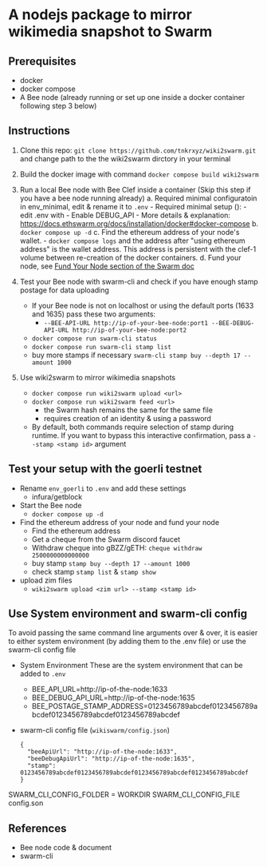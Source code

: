 # A nodejs package to mirror wikimedia snapshot to Swarm

## Prerequisites
- docker 
- docker compose
- A Bee node (already running or set up one inside a docker container following step 3 below)

## Instructions
1. Clone this repo: `git clone https://github.com/tnkrxyz/wiki2swarm.git` and change path to the the wiki2swarm dirctory in your terminal
2. Build the docker image with command `docker compose build wiki2swarm`
3. Run a local Bee node with Bee Clef inside a container (Skip this step if you have a bee node running already)
    a. Required minimal configuratoin in env_minimal, edit & rename it to `.env`
        - Required minimal setup ():
            - edit .env with
                - Enable DEBUG_API
        - More details & explanation: https://docs.ethswarm.org/docs/installation/docker#docker-compose
    b. `docker compose up -d`
    c. Find the ethereum address of your node's wallet. 
        - `docker compose logs` and the address after "using ethereum address" is the wallet address. This address is persistent with the clef-1 volume between re-creation of the docker containers.
    d. Fund your node, see [Fund Your Node section of the Swarm doc](https://docs.ethswarm.org/docs/installation/fund-your-node)
4. Test your Bee node with swarm-cli and check if you have enough stamp postage for data uploading
    - If your Bee node is not on localhost or using the default ports (1633 and 1635) pass these two arguments:
        - `--BEE-API-URL http://ip-of-your-bee-node:port1 --BEE-DEBUG-API-URL http://ip-of-your-bee-node:port2`
    - `docker compose run swarm-cli status`
    - `docker compose run swarm-cli stamp list`
    - buy more stamps if necessary `swarm-cli stamp buy --depth 17 --amount 1000`
    
5. Use wiki2swarm to mirror wikimedia snapshots
    - `docker compose run wiki2swarm upload <url>`
    - `docker compose run wiki2swarm feed <url>`
        - the Swarm hash remains the same for the same file
        - requires creation of an identity & using a password
    - By default, both commands require selection of stamp during runtime. If you want to bypass this interactive confirmation, pass a `--stamp <stamp id>` argument

## Test your setup with the goerli testnet
- Rename `env_goerli` to `.env` and add these settings
    - infura/getblock
- Start the Bee node
    - `docker compose up -d`
- Find the ethereum address of your node and fund your node
    - Find the ethereum address
    - Get a cheque from the Swarm discord faucet
    - Withdraw cheque into gBZZ/gETH: `cheque withdraw 2500000000000000`
    - buy stamp `stamp buy --depth 17 --amount 1000`
    - check stamp `stamp list` & `stamp show`
- upload zim files
    - `wiki2swarm upload <zim url> --stamp <stamp id>`

## Use System environment and swarm-cli config
To avoid passing the same command line arguments over & over, it is easier to either system environment (by adding them to the .env file) or use the swarm-cli config file

- System Environment These are the system environment that can be added to `.env`
    - BEE_API_URL=http://ip-of-the-node:1633
    - BEE_DEBUG_API_URL=http://ip-of-the-node:1635
    - BEE_POSTAGE_STAMP_ADDRESS=0123456789abcdef0123456789abcdef0123456789abcdef0123456789abcdef

- swarm-cli config file (`wikiswarm/config.json`)
    ```
    {
      "beeApiUrl": "http://ip-of-the-node:1633",
      "beeDebugApiUrl": "http://ip-of-the-node:1635",
      "stamp": 0123456789abcdef0123456789abcdef0123456789abcdef0123456789abcdef
    }
    ```

SWARM_CLI_CONFIG_FOLDER = WORKDIR
SWARM_CLI_CONFIG_FILE config.son

## References
- Bee node code & document
- swarm-cli